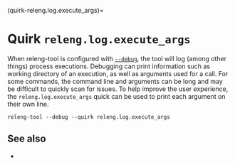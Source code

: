 (quirk-releng.log.execute_args)=
# Quirk `releng.log.execute_args`

When releng-tool is configured with [`--debug`](arg-debug), the tool
will log (among other things) process executions. Debugging can print
information such as working directory of an execution, as well as arguments
used for a call. For some commands, the command line and arguments can be
long and may be difficult to quickly scan for issues. To help improve the
user experience, the `releng.log.execute_args` quick can be used to print
each argument on their own line.

```
releng-tool --debug --quirk releng.log.execute_args
```

## See also

- [](quirks)
